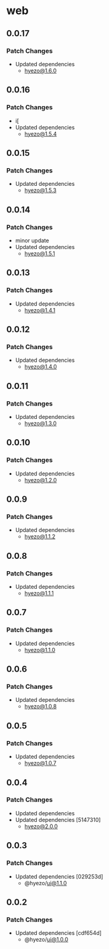# web

## 0.0.17

### Patch Changes

- Updated dependencies
  - hyezo@1.6.0

## 0.0.16

### Patch Changes

- i[
- Updated dependencies
  - hyezo@1.5.4

## 0.0.15

### Patch Changes

- Updated dependencies
  - hyezo@1.5.3

## 0.0.14

### Patch Changes

- minor update
- Updated dependencies
  - hyezo@1.5.1

## 0.0.13

### Patch Changes

- Updated dependencies
  - hyezo@1.4.1

## 0.0.12

### Patch Changes

- Updated dependencies
  - hyezo@1.4.0

## 0.0.11

### Patch Changes

- Updated dependencies
  - hyezo@1.3.0

## 0.0.10

### Patch Changes

- Updated dependencies
  - hyezo@1.2.0

## 0.0.9

### Patch Changes

- Updated dependencies
  - hyezo@1.1.2

## 0.0.8

### Patch Changes

- Updated dependencies
  - hyezo@1.1.1

## 0.0.7

### Patch Changes

- Updated dependencies
  - hyezo@1.1.0

## 0.0.6

### Patch Changes

- Updated dependencies
  - hyezo@1.0.8

## 0.0.5

### Patch Changes

- Updated dependencies
  - hyezo@1.0.7

## 0.0.4

### Patch Changes

- Updated dependencies
- Updated dependencies [5147310]
  - hyezo@2.0.0

## 0.0.3

### Patch Changes

- Updated dependencies [029253d]
  - @hyezo/ui@1.1.0

## 0.0.2

### Patch Changes

- Updated dependencies [cdf654d]
  - @hyezo/ui@1.0.0

